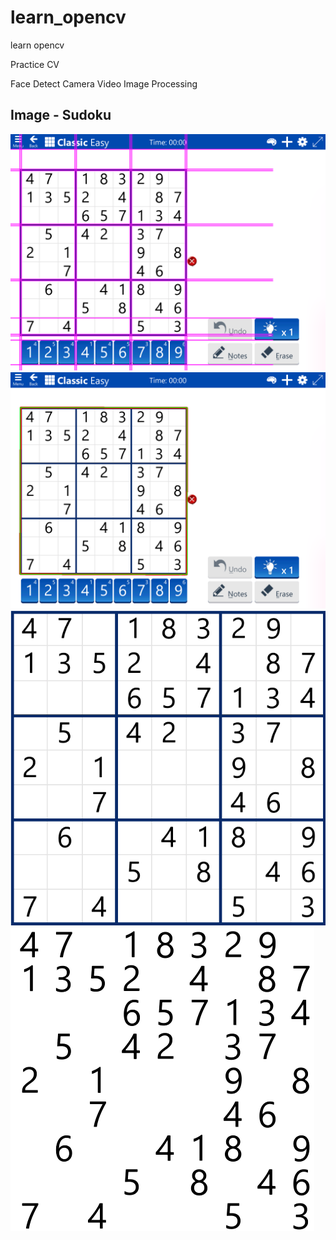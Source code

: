 # learn_opencv
learn opencv

Practice CV

Face Detect
Camera
Video
Image Processing

## Image - Sudoku

![sudoku](Image/sudoku_001_line.png)
![sudoku](Image/sudoku_001_rect.png)
![sudoku](Image/sudoku_001_clip.png)
![sudoku](Image/sudoku_001_tiles.png)
